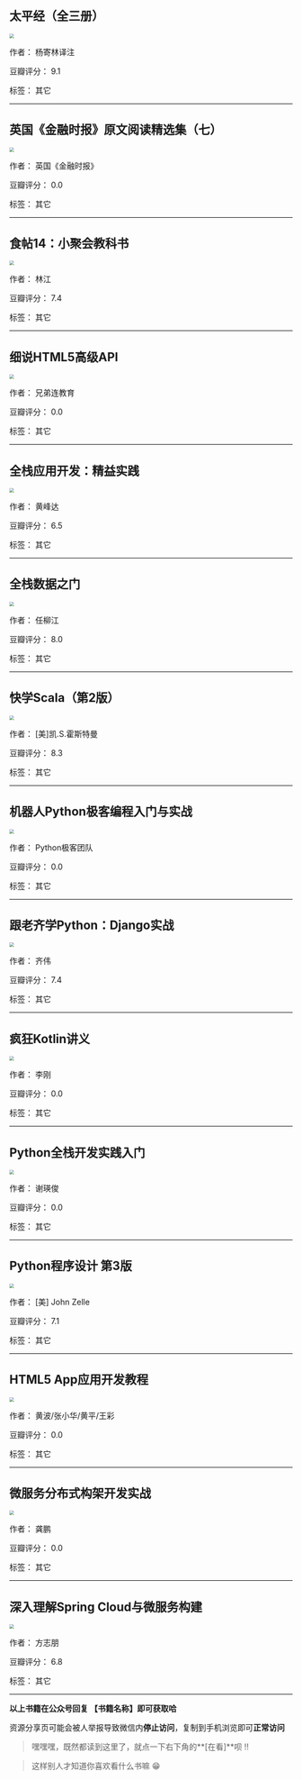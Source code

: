 ## 太平经（全三册）

<img src="https://www.aibooks.cc/wp-content/uploads/2019/11/2019112608511236.jpg" style="zoom:50%;" />

作者： 杨寄林译注

豆瓣评分：  9.1

标签： 其它


---

## 英国《金融时报》原文阅读精选集（七）

<img src="https://www.aibooks.cc/wp-content/uploads/2019/11/2019112608412898.jpg" style="zoom:50%;" />

作者： 英国《金融时报》

豆瓣评分：  0.0

标签： 其它


---

## 食帖14：小聚会教科书

<img src="https://www.aibooks.cc/wp-content/uploads/2019/11/2019112608360619.jpg" style="zoom:50%;" />

作者： 林江

豆瓣评分：  7.4

标签： 其它


---

## 细说HTML5高级API

<img src="https://www.aibooks.cc/wp-content/uploads/2019/11/2019112608235574.jpg" style="zoom:50%;" />

作者： 兄弟连教育

豆瓣评分：  0.0

标签： 其它


---

## 全栈应用开发：精益实践

<img src="https://www.aibooks.cc/wp-content/uploads/2019/11/2019112608191817.jpg" style="zoom:50%;" />

作者： 黄峰达

豆瓣评分：  6.5

标签： 其它


---

## 全栈数据之门

<img src="https://www.aibooks.cc/wp-content/uploads/2019/11/2019112608085080.jpg" style="zoom:50%;" />

作者： 任柳江

豆瓣评分：  8.0

标签： 其它


---

## 快学Scala（第2版）

<img src="https://www.aibooks.cc/wp-content/uploads/2019/11/2019112608065246.jpg" style="zoom:50%;" />

作者： [美]凯.S.霍斯特曼

豆瓣评分：  8.3

标签： 其它


---

## 机器人Python极客编程入门与实战

<img src="https://www.aibooks.cc/wp-content/uploads/2019/11/2019112608034017.jpg" style="zoom:50%;" />

作者： Python极客团队

豆瓣评分：  0.0

标签： 其它


---

## 跟老齐学Python：Django实战

<img src="https://www.aibooks.cc/wp-content/uploads/2019/11/2019112607585260.jpg" style="zoom:50%;" />

作者： 齐伟

豆瓣评分：  7.4

标签： 其它


---

## 疯狂Kotlin讲义

<img src="https://www.aibooks.cc/wp-content/uploads/2019/11/201911260739478.jpg" style="zoom:50%;" />

作者： 李刚 

豆瓣评分：  0.0

标签： 其它


---

## Python全栈开发实践入门

<img src="https://www.aibooks.cc/wp-content/uploads/2019/11/201911260732159.jpg" style="zoom:50%;" />

作者： 谢瑛俊 

豆瓣评分：  0.0

标签： 其它


---

## Python程序设计 第3版

<img src="https://www.aibooks.cc/wp-content/uploads/2019/11/2019112607262030.jpg" style="zoom:50%;" />

作者： [美] John Zelle

豆瓣评分：  7.1

标签： 其它


---

## HTML5 App应用开发教程

<img src="https://www.aibooks.cc/wp-content/uploads/2019/11/201911260644372.jpg" style="zoom:50%;" />

作者： 黄波/张小华/黄平/王彩

豆瓣评分：  0.0

标签： 其它


---

## 微服务分布式构架开发实战

<img src="https://www.aibooks.cc/wp-content/uploads/2019/11/2019112606331535.jpg" style="zoom:50%;" />

作者： 龚鹏

豆瓣评分：  0.0

标签： 其它


---

## 深入理解Spring Cloud与微服务构建

<img src="https://www.aibooks.cc/wp-content/uploads/2019/11/2019112606293347.jpg" style="zoom:50%;" />

作者： 方志朋

豆瓣评分：  6.8

标签： 其它


---


**以上书籍在公众号回复 【书籍名称】即可获取哈** 


资源分享页可能会被人举报导致微信内**停止访问**，复制到手机浏览即可**正常访问**


> 嘿嘿嘿，既然都读到这里了，就点一下右下角的**[在看]**呗 !!

> 

> 这样别人才知道你喜欢看什么书嘛 😁

